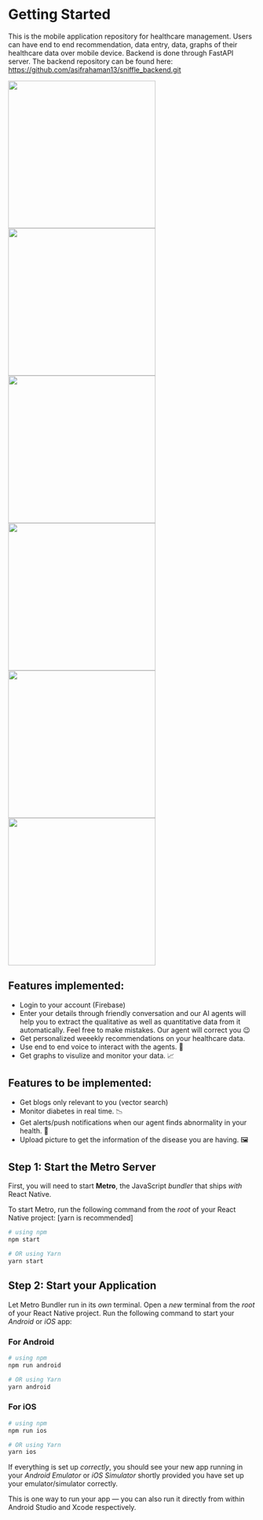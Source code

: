 # Getting Started

This is the mobile application repository for healthcare management. Users can have end to end recommendation, data entry, data, graphs of their healthcare data over mobile device. Backend is done through FastAPI server. The backend repository can be found here:  https://github.com/asifrahaman13/sniffle_backend.git


<img src="https://github.com/asifrahaman13/sniffle_mobile/assets/97652031/9138b337-d56c-47cd-8137-39e86858d3d0" width="300">

<img src="https://github.com/asifrahaman13/sniffle_mobile/assets/97652031/7a35af5d-d6a7-47ea-ae61-6c4397972d4c" width="300">

<img src="https://github.com/asifrahaman13/sniffle_mobile/assets/97652031/6b7e3a1b-bc64-41d0-87fd-4340d4d646d3" width="300">

<img src="https://github.com/asifrahaman13/sniffle_mobile/assets/97652031/d8121d14-a5be-4a24-add3-d5a8f6ae76db" width="300">

<img src="https://github.com/asifrahaman13/sniffle_mobile/assets/97652031/4ef7a254-50b9-4c01-9677-d51a4e63ed2b" width="300">

<img src="https://github.com/asifrahaman13/sniffle_mobile/assets/97652031/dbb1c120-fc1a-43c8-8dde-c49248a445d7" width="300">


## Features implemented:
- Login to your account (Firebase)
- Enter your details through friendly conversation and our AI agents will help you to extract the qualitative as well as quantitative data from it automatically. Feel free to make mistakes. Our agent will correct you 😉
- Get personalized weeekly recommendations on your healthcare data.
- Use end to end voice to interact with the agents. 🎤
- Get graphs to visulize and monitor your data. 📈

## Features to be implemented:

- Get blogs only relevant to you (vector search)
- Monitor diabetes in real time. 📉
- Get alerts/push notifications when our agent finds abnormality in your health. 🤖
- Upload picture to get the information of the disease you are having. 🖼️

  

## Step 1: Start the Metro Server

First, you will need to start **Metro**, the JavaScript _bundler_ that ships _with_ React Native.

To start Metro, run the following command from the _root_ of your React Native project: [yarn is recommended]

```bash
# using npm
npm start

# OR using Yarn
yarn start
```

## Step 2: Start your Application

Let Metro Bundler run in its _own_ terminal. Open a _new_ terminal from the _root_ of your React Native project. Run the following command to start your _Android_ or _iOS_ app:

### For Android

```bash
# using npm
npm run android

# OR using Yarn
yarn android
```

### For iOS

```bash
# using npm
npm run ios

# OR using Yarn
yarn ios
```

If everything is set up _correctly_, you should see your new app running in your _Android Emulator_ or _iOS Simulator_ shortly provided you have set up your emulator/simulator correctly.

This is one way to run your app — you can also run it directly from within Android Studio and Xcode respectively.
